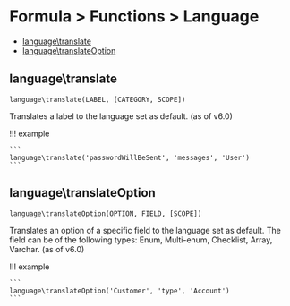 # Formula > Functions > Language

* [language\translate](#languagetranslate)
* [language\translateOption](#languagetranslateoption)

## language\translate

`language\translate(LABEL, [CATEGORY, SCOPE])`

Translates a label to the language set as default. (as of v6.0)

!!! example

    ```
    language\translate('passwordWillBeSent', 'messages', 'User')
    ```

## language\translateOption

`language\translateOption(OPTION, FIELD, [SCOPE])`

Translates an option of a specific field to the language set as default. The field can be of the following types: Enum, Multi-enum, Checklist, 
Array, Varchar. (as of v6.0)

!!! example

    ```
    language\translateOption('Customer', 'type', 'Account')
    ```

